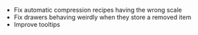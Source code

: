 * Fix automatic compression recipes having the wrong scale
* Fix drawers behaving weirdly when they store a removed item
* Improve tooltips